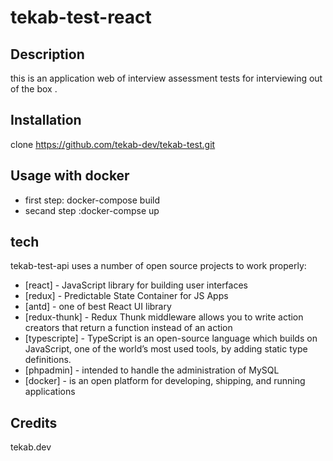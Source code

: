 # tekab-test-react

## Description
this is an application web of interview assessment tests for interviewing out of the box .
## Installation
clone https://github.com/tekab-dev/tekab-test.git
## Usage with docker
- first step: docker-compose build 
- secand step :docker-compse up 
## tech
tekab-test-api uses a number of open source projects to work properly:
- [react] -  JavaScript library for building user interfaces
- [redux] - Predictable State Container for JS Apps
- [antd] - one of best React UI library
- [redux-thunk] - Redux Thunk middleware allows you to write action creators that return a function instead of an action
- [typescripte] - TypeScript is an open-source language which builds on JavaScript, one of the world’s most used tools, by adding static type definitions.
- [phpadmin] - intended to handle the administration of MySQL
- [docker] - is an open platform for developing, shipping, and running applications

## Credits
tekab.dev

